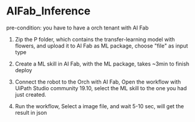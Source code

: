 # AIFab_Inference

pre-condition: you have to have a orch tenant with AI Fab

1. Zip the P folder, which contains the transfer-learning model with flowers, and upload it to AI Fab as ML package, choose "file" as input type
   
2. Create a ML skill in AI Fab, with the ML package, takes ~3min to finish deploy

3. Connect the robot to the Orch with AI Fab, Open the workflow with UiPath Studio community 19.10, select the ML skill to the one you had just created.

4. Run the workflow, Select a image file, and wait 5-10 sec, will get the result in json

